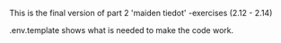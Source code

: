 This is the final version of part 2 'maiden tiedot' -exercises (2.12 - 2.14)

.env.template shows what is needed to make the code work.
